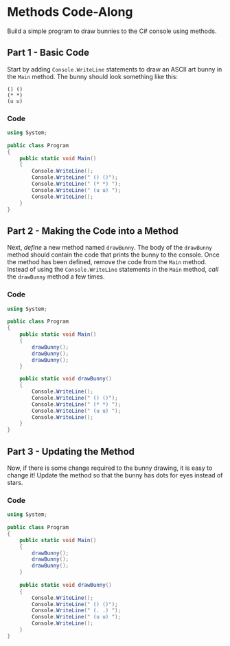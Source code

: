 # Methods Code-Along
Build a simple program to draw bunnies to the C# console using methods.

## Part 1 - Basic Code
Start by adding `Console.WriteLine` statements to draw an ASCII art bunny in the `Main` method. The bunny should look something like this:

```
() ()
(* *)
(u u)
```

### Code
```cs
using System;
					
public class Program
{
	public static void Main()
	{
		Console.WriteLine();
		Console.WriteLine(" () ()");
		Console.WriteLine(" (* *) ");
		Console.WriteLine(" (u u) ");
		Console.WriteLine();
	}
}
```

## Part 2 - Making the Code into a Method
Next, _define_ a new method named `drawBunny`. The body of the `drawBunny` method should contain the code that prints the bunny to the console. Once the method has been defined, remove the code from the `Main` method. Instead of using the `Console.WriteLine` statements in the `Main` method, _call_ the `drawBunny` method a few times.

### Code
```cs
using System;
					
public class Program
{
	public static void Main()
	{
		drawBunny();
		drawBunny();
		drawBunny();
	}

	public static void drawBunny()
	{
		Console.WriteLine();
		Console.WriteLine(" () ()");
		Console.WriteLine(" (* *) ");
		Console.WriteLine(" (u u) ");
		Console.WriteLine();
	}
}
```

## Part 3 - Updating the Method
Now, if there is some change required to the bunny drawing, it is easy to change it! Update the method so that the bunny has dots for eyes instead of stars. 

### Code
```cs
using System;
					
public class Program
{
	public static void Main()
	{
		drawBunny();
		drawBunny();
		drawBunny();
	}
	
	public static void drawBunny()
	{
		Console.WriteLine();
		Console.WriteLine(" () ()");
		Console.WriteLine(" (. .) ");
		Console.WriteLine(" (u u) ");
		Console.WriteLine();
	}
}
```